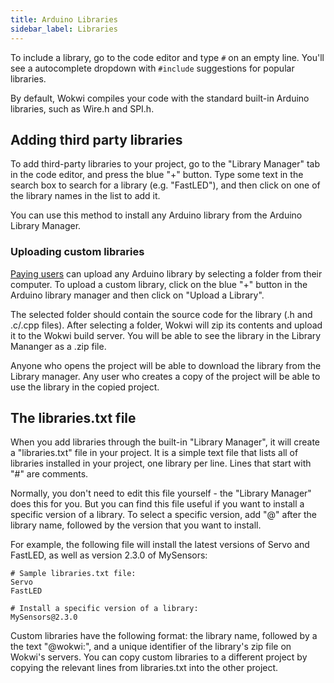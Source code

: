 ```yaml
---
title: Arduino Libraries
sidebar_label: Libraries
---
```


To include a library, go to the code editor and type `#` on an empty line. You'll see a autocomplete dropdown with `#include` suggestions for popular libraries.

By default, Wokwi compiles your code with the standard built-in Arduino libraries, such as Wire.h and SPI.h.

## Adding third party libraries

To add third-party libraries to your project, go to the "Library Manager" tab in the code editor, and press the blue "+" button. Type some text in the search box to search for a library (e.g. "FastLED"), and then click on one of the library names in the list to add it.

You can use this method to install any Arduino library from the Arduino Library Manager. 

### Uploading custom libraries

[Paying users](https://wokwi.com/pricing?refs=docs_libman) can upload any Arduino library by selecting a folder from their computer. To upload a custom library, click on the blue "+" button in the Arduino library manager and then click on "Upload a Library".

The selected folder should contain the source code for the library (.h and .c/.cpp files). After selecting a folder, Wokwi will zip its contents and upload it to the Wokwi build server. You will be able to see the library in the Library Mananger as a .zip file.

Anyone who opens the project will be able to download the library from the Library manager. Any user who creates a copy of the project will be able to use the library in the copied project.

## The libraries.txt file

When you add libraries through the built-in "Library Manager", it will create a "libraries.txt" file in your project. It is a simple text file that lists all of libraries installed in your project, one library per line. Lines that start with "#" are comments.

Normally, you don't need to edit this file yourself - the "Library Manager" does this for you. But you can find this file useful if you want to install a specific version of a library. To select a specific version, add "@" after the library name, followed by the version that you want to install.

For example, the following file will install the latest versions of Servo and FastLED, as well as version 2.3.0 of MySensors:

```
# Sample libraries.txt file:
Servo
FastLED

# Install a specific version of a library:
MySensors@2.3.0
```

Custom libraries have the following format: the library name, followed by a the text "@wokwi:", and a unique identifier of the library's zip file on Wokwi's servers. You can copy custom libraries to a different project by copying the relevant lines from libraries.txt into the other project.
